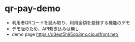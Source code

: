 # qr-pay-demo
- 利用者QRコードを読み取り、利用金額を登録する機能のデモ
- デモ版のため、API繋ぎ込みは無し
- demo page
https://d3eut5h95ob3mx.cloudfront.net/
